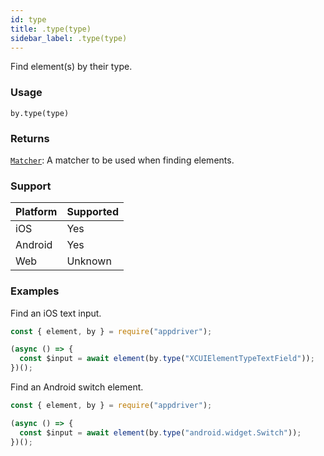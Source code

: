```yaml
---
id: type
title: .type(type)
sidebar_label: .type(type)
---
```


Find element(s) by their type.

### Usage

```text
by.type(type)
```

### Returns

[`Matcher`](../matchers.md): A matcher to be used when finding elements.

### Support

| Platform | Supported |
| -------- | --------- |
| iOS      | Yes       |
| Android  | Yes       |
| Web      | Unknown   |

### Examples

Find an iOS text input.

```javascript
const { element, by } = require("appdriver");

(async () => {
  const $input = await element(by.type("XCUIElementTypeTextField"));
})();
```

Find an Android switch element.

```javascript
const { element, by } = require("appdriver");

(async () => {
  const $input = await element(by.type("android.widget.Switch"));
})();
```